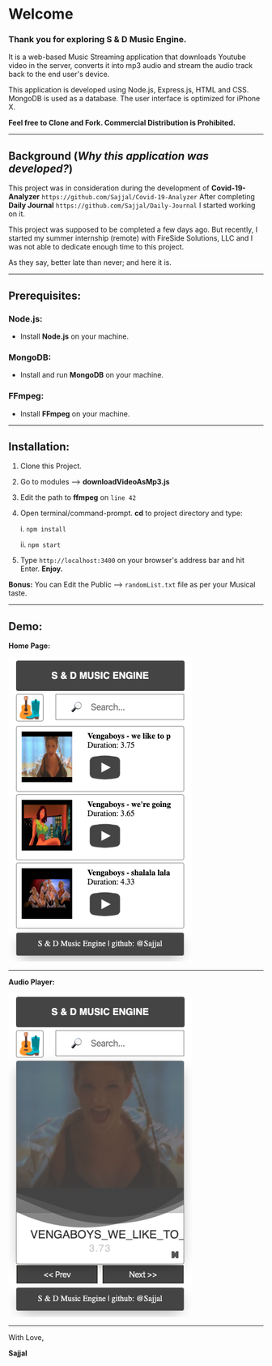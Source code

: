# Welcome

### Thank you for exploring S & D Music Engine.

It is a web-based Music Streaming application that downloads Youtube video in the server, converts it into mp3 audio and stream the audio track back to the end user's device.

This application is developed using Node.js, Express.js, HTML and CSS. MongoDB is used as a database. The user interface is optimized for iPhone X.

**Feel free to Clone and Fork. Commercial Distribution is Prohibited.**

---

## Background (_Why this application was developed?_)

This project was in consideration during the development of **Covid-19-Analyzer** `https://github.com/Sajjal/Covid-19-Analyzer` After completing **Daily Journal** `https://github.com/Sajjal/Daily-Journal` I started working on it.

This project was supposed to be completed a few days ago. But recently, I started my summer internship (remote) with FireSide Solutions, LLC and I was not able to dedicate enough time to this project.

As they say, better late than never; and here it is.

---

## Prerequisites:

### Node.js:

- Install **Node.js** on your machine.

### MongoDB:

- Install and run **MongoDB** on your machine.

### FFmpeg:

- Install **FFmpeg** on your machine.

---

## Installation:

1. Clone this Project.
2. Go to modules --> **downloadVideoAsMp3.js**
3. Edit the path to **ffmpeg** on `line 42`
4. Open terminal/command-prompt. **cd** to project directory and type:

   i. `npm install`

   ii. `npm start`

5. Type `http://localhost:3400` on your browser's address bar and hit Enter. **Enjoy.**

**Bonus:** You can Edit the Public --> `randomList.txt` file as per your Musical taste.

---

## Demo:

**Home Page:**

<img src="https://github.com/Sajjal/Music-Engine/blob/master/public/images/Screen_shots/home.png">

---

**Audio Player:**

<img src="https://github.com/Sajjal/Music-Engine/blob/master/public/images/Screen_shots/play.png">

---

With Love,

**Sajjal**
